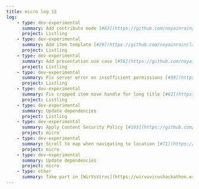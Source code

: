 ```yaml
---
title: micro log 12
log:
    - type: dev-experimental
      summary: Add contribute mode [#63](https://github.com/noyainrain/listling/issues/63)
      project: Listling
    - type: dev-experimental
      summary: Add item template [#29](https://github.com/noyainrain/listling/issues/29)
      project: Listling
    - type: dev-experimental
      summary: Add presentation use case [#56](https://github.com/noyainrain/listling/issues/56)
      project: Listling
    - type: dev-experimental
      summary: Fix server error on insufficient permissions [#59](https://github.com/noyainrain/listling/issues/59)
      project: Listling
    - type: dev-experimental
      summary: Fix cropped item move handle for long title [#62](https://github.com/noyainrain/listling/issues/62)
      project: Listling
    - type: dev-experimental
      summary: Update dependencies
      project: Listling
    - type: dev-experimental
      summary: Apply Content Security Policy [#103](https://github.com/noyainrain/micro/issues/103)
      project: micro
    - type: dev-experimental
      summary: Scroll to map when navigating to location [#71](https://github.com/noyainrain/micro/issues/71)
      project: micro
    - type: dev-experimental
      summary: Update dependencies
      project: micro
    - type: other
      summary: Take part in [WirVsVirus](https://wirvsvirushackathon.org/)
---
```

